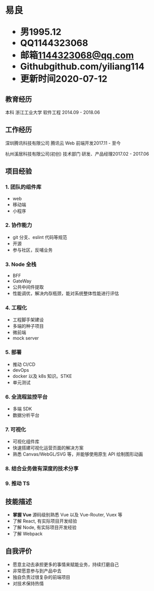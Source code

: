 <h1>
  <span>易良</span>
  <ul>
    <li><span>男</span>1995.12</li>
    <li><span>QQ</span>1144323068</li>
    <li><span>邮箱</span><a href="mailto:1144323068@qq.com">1144323068@qq.com</a></li>
    <li><span>Github</span><a>github.com/yiliang114</a></li>
    <li><span>更新时间</span>2020-07-12</li>
  </ul>
</h1>

## 教育经历

本科 浙江工业大学 软件工程 <span class="right">2014.09 - 2018.06</span>

## 工作经历

深圳腾讯科技有限公司 腾讯云 Web 前端开发<span class="right">2017.11 - 至今</span>

杭州溪居科技有限公司(初创) 技术部门 研发、产品经理<span class="right">2017.02 - 2017.06</span><br>

<!-- - 获得荣誉：**xxxxxxxxxxxxxxxxxxxxxx** -->

## 项目经验

### 1. 团队的组件库

- web
- 移动端
- 小程序

### 2. 协作能力

- git 分支、eslint 代码等规范
- 开源
- 参与社区，反哺业务

### 3. Node 全栈

- BFF
- GateWay
- 公共中间件提取
- 性能调优，解决内存瓶颈，能对系统整体性能进行评估

### 4. 工程化

- 工程脚手架建设
- 多端的种子项目
- 微前端
- mock server

### 5. 部署

- 推动 CI/CD
- devOps
- docker 以及 k8s 知识。STKE
- 单元测试

### 6. 全流程监控平台

- 多端 SDK
- 数据分析平台

### 7. 可视化

- 可视化组件库
- 快速搭建可视化运营页面的解决方案
- 熟悉 Canvas/WebGL/SVG 等，并能够使用原生 API 绘制图形动画

### 8. 结合业务做有深度的技术分享

### 9. 推动 TS

<!-- ### 项目一名称<span class="role">:&nbsp;职责</span><span class="right">2018.01 - 至今</span>

- 技术栈：**XXX Xxxx**
- XXXXXXXXXXXXXXXXXXXXXXXXXXXXXXXXXXXXXXXXXXXXXXXXXXXXXXXXXXXXX。
- XXXXXXXXXXXXXXXXXXXXXXXXXXXXXXXXXXXXXXXXXXXXXXXXXXXXXX。
- XXXXXXXXXXXXXXXXXXXXXXXXXXXXXXXXXXXXXXXXXXXXXXXXXXXXXXXXXXXXXXXXXXXXXXXXXXXXXXXXX。
- XXXXXXXXXXXXXXXXXXXXXXXXXXXXXXXXXXXXXXXXXXXXXXXXXXXXXXXXXXXXXXXXXXX。

---

### 项目二名称<span class="role">:&nbsp;核心开发者</span><span class="right">2017.01 - 2018.01</span>

- 技术栈：**XXX Xxxx + Xxx Xxxxxx + Xxxxxx**
- XXXXXXXXXXXXXXXXXXXXXXXXXXXXXXXXXXXXXXXXXXXXXXXXXXXXXXXXXX。
- XXXXXXXXXXXXXXXXXXXXXXXXXXXXXXXXXXXXXXXXXXXXXXXXXXXXX。
- XXXXXXXXXXXXXXXXXXXXXXXXXXXXXXXXXXXXXXXXXXXXXXXXXXXXXXXXXXXXXXXXXXXXXXXXXXXXXXXXX。
- XXXXXXXXXXXXXXXXXXXXXXXXXXXXXXXXXXXXXXXXXXXXXXXXXXXXXXXXXXXXXXXXXXX。

---

### 项目三名称<span class="role">:&nbsp;项目负责人</span><span class="right">2016.01 - 2017.01</span>

- XXXXXXXXXXXXXXXXXXXXXXXXXXXXXXXXXXXXXXXXXXXXXXXXXXXXXXXXXXXXXXXXXXXXX。
- XXXXXXXXXXXXXXXXXXXXXXXXXXXXXXXXXXXXXXXXXXXXXXXXXXXXXXXXXXXXXXXXXX。
- XXXXXXXXXXXXXXXXXXXXXXXXXXXXXXXXXXXXXXXXXXXXXXXXXXXXXXXXXXXXXXXXXXXXXXXXXXXXXX。

---

### 项目四名称<span class="role">:&nbsp;项目维护</span><span class="right">2015.01 - 2016.01</span>

- XXXXXXXXXXXXXXXXXXXXXXXXXXXXXXXXXXXXXXXXXXXXXXXXXXXXXXXXXXXXXXXXXXX。
- XXXXXXXXXXXXXXXXXXXXXXXXXXXXXXXXXXXXXXXXXXXXXXXXXXXXXXXXXXXXXXXXXXXXXXXX。
- XXXXXXXXXXXXXXXXXXXXXXXXXXXXXXXXXXXXXXXXXXXXXXXXXXXXXXXX。 -->

## 技能描述

- **掌握 Vue** 源码级别熟悉 Vue 以及 Vue-Router, Vuex 等
- 了解 React, 有实际项目开发经验
- 了解 Node, 有实际项目开发经验
- 了解 Webpack

## 自我评价

- 愿意主动去承担更多的事情来赋能业务，持续打磨自己
- 非常愿意参与到产品中去
- 独自负责过很复杂的前端项目
- 对技术保持热情
